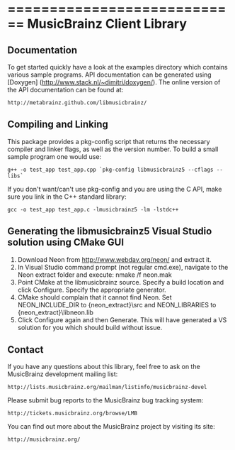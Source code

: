 ============================
 MusicBrainz Client Library
============================

Documentation
-------------

To get started quickly have a look at the examples directory which
contains various sample programs. API documentation can be generated
using [Doxygen] (http://www.stack.nl/~dimitri/doxygen/). The online version of
the API documentation can be found at:

    http://metabrainz.github.com/libmusicbrainz/

Compiling and Linking
---------------------

This package provides a pkg-config script that returns the necessary compiler
and linker flags, as well as the version number.  To build a small sample
program one would use:

    g++ -o test_app test_app.cpp `pkg-config libmusicbrainz5 --cflags --libs`

If you don't want/can't use pkg-config and you are using the C API, make sure
you link in the C++ standard library:

    gcc -o test_app test_app.c -lmusicbrainz5 -lm -lstdc++

	
Generating the libmusicbrainz5 Visual Studio solution using CMake GUI
---------------------------------------------------------------------
1. Download Neon from http://www.webdav.org/neon/ and extract it.
2. In Visual Studio command prompt (not regular cmd.exe), navigate to the Neon extract folder and execute: nmake /f neon.mak
3. Point CMake at the libmusicbrainz source. Specify a build location and click Configure. Specify the appropriate generator.
4. CMake should complain that it cannot find Neon. Set NEON_INCLUDE_DIR to {neon_extract}\src and NEON_LIBRARIES to {neon_extract}\libneon.lib
5. Click Configure again and then Generate. This will have generated a VS solution for you which should build without issue.

	
Contact
-------

If you have any questions about this library, feel free to ask on the
MusicBrainz development mailing list:

    http://lists.musicbrainz.org/mailman/listinfo/musicbrainz-devel

Please submit bug reports to the MusicBrainz bug tracking system:

    http://tickets.musicbrainz.org/browse/LMB

You can find out more about the MusicBrainz project by visiting its
site:

    http://musicbrainz.org/
